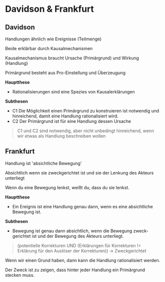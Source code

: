 # Davidson & Frankfurt

## Davidson

Handlungen ähnlich wie Ereignisse (Teilmenge)

Beide erklärbar durch Kausalmechanismen

Kausalmechanismus braucht Ursache (Primärgrund) und Wirkung (Handlung)

Primärgrund besteht aus Pro-Einstellung und Überzeugung


**Hauptthese**
* Rationalisierungen sind eine Spezies von Kausalerklärungen

**Subthesen**
* C1 Die Möglichkeit einen Primärgrund zu konstruieren ist notwendig und hinreichend, damit eine Handlung rationalisiert wird.
* C2 Der Primärgrund ist für eine Handlung dessen Ursache

> C1 und C2 sind notwendig, aber nicht unbedingt hinreichend, wenn wir etwas als Handlung beschreiben wollen

## Frankfurt

Handlung ist 'absichtliche Bewegung'

Absichtlich wenn sie zweckgerichtet ist und sie der Lenkung des Akteurs unterliegt

Wenn du eine Bewegung lenkst, weißt du, dass du sie lenkst.

**Hauptthese**
* Ein Ereignis ist eine Handlung genau dann, wenn es eine absichtliche Bewegung ist.

**Subthesen**

* Bewegung ist genau dann absichtlich, wenn die Bewegung zweck-
gerichtet ist und der Bewegung des Akteurs unterliegt.

>(potentielle Korrekturen UND (Erklärungen für Korrekturen != Erklärung für den Auslöser der Korrekturen)) -> Zweckgerichtet


Wenn wir einen Grund haben, dann kann die Handlung rationalisiert werden.

Der Zweck ist zu zeigen, dass hinter jeder Handlung ein Primärgrund stecken muss.
